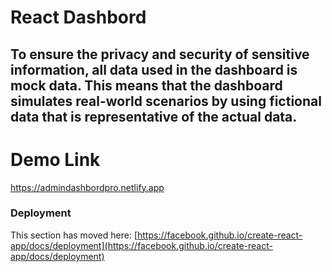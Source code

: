 # React Dashbord

## To ensure the privacy and security of sensitive information, all data used in the dashboard is mock data. This means that the dashboard simulates real-world scenarios by using fictional data that is representative of the actual data.

# Demo Link
https://admindashbordpro.netlify.app














### Deployment

This section has moved here: [https://facebook.github.io/create-react-app/docs/deployment](https://facebook.github.io/create-react-app/docs/deployment)

